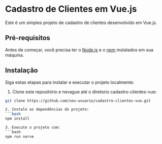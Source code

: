 # Cadastro de Clientes em Vue.js

Este é um simples projeto de cadastro de clientes desenvolvido em Vue.js.

## Pré-requisitos

Antes de começar, você precisa ter o [Node.js](https://nodejs.org/) e o [npm](https://www.npmjs.com/) instalados em sua máquina.

## Instalação

Siga estas etapas para instalar e executar o projeto localmente:

1. Clone este repositório e nevague até o diretorio cadastro-clientes-vue:

```bash
git clone https://github.com/seu-usuario/cadastro-clientes-vue.git

2. Instale as dependências do projeto:
```bash
npm install

3. Execute o projeto com:
```bash
npm run serve
